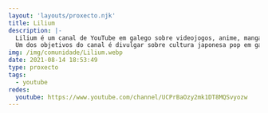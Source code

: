 ```yaml
---
layout: 'layouts/proxecto.njk'
title: Lilium
description: |-
  Lilium é um canal de YouTube em galego sobre videojogos, anime, mangá, séries, livros e demais. Aqui tento tratar os temas tanto desde umha perspectiva mais avançada para quem quixer ver reviews comentadas criticamente como desde umha mais básica para quem queira ver conteúdo sem spoilers.
  Um dos objetivos do canal é divulgar sobre cultura japonesa pop em galego já que é um âmbito pouco explorado desde a Galiza, assim como falar das novidades mais fescas como podem ser novas traduçons de videojojos ou mangá-animes que podamos ver em qualquer variedade da nossa língua.
img: /img/comunidade/Lilium.webp
date: 2021-08-14 18:53:49
type: proxecto
tags:
  - youtube
redes:
  youtube: https://www.youtube.com/channel/UCPrBaOzy2mk1DT8MQSvyozw
---
```

